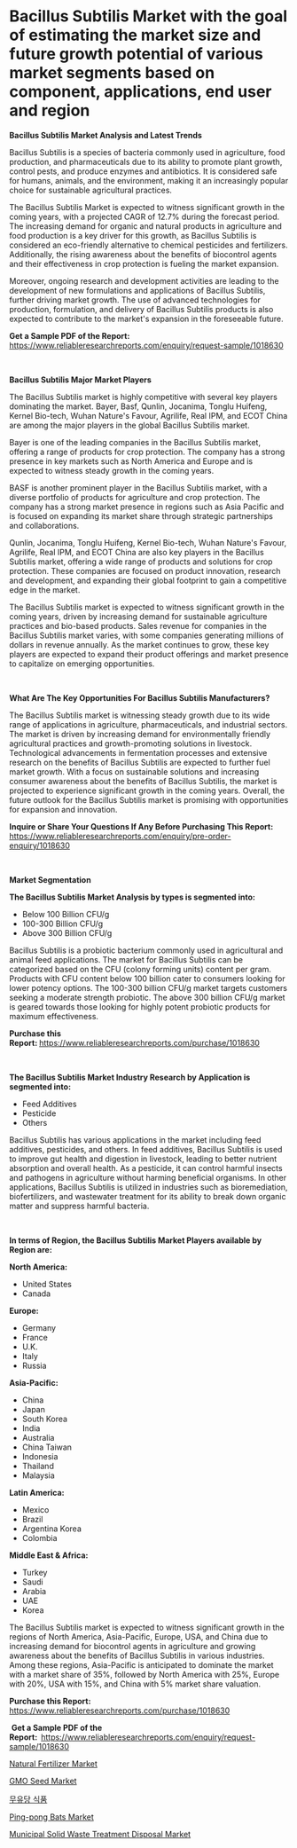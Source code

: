 <p><h1>Bacillus Subtilis Market with the goal of estimating the market size and future growth potential of various market segments based on component, applications, end user and region</h1></p><p><strong>Bacillus Subtilis Market Analysis and Latest Trends</strong></p>
<p><p>Bacillus Subtilis is a species of bacteria commonly used in agriculture, food production, and pharmaceuticals due to its ability to promote plant growth, control pests, and produce enzymes and antibiotics. It is considered safe for humans, animals, and the environment, making it an increasingly popular choice for sustainable agricultural practices.</p><p>The Bacillus Subtilis Market is expected to witness significant growth in the coming years, with a projected CAGR of 12.7% during the forecast period. The increasing demand for organic and natural products in agriculture and food production is a key driver for this growth, as Bacillus Subtilis is considered an eco-friendly alternative to chemical pesticides and fertilizers. Additionally, the rising awareness about the benefits of biocontrol agents and their effectiveness in crop protection is fueling the market expansion.</p><p>Moreover, ongoing research and development activities are leading to the development of new formulations and applications of Bacillus Subtilis, further driving market growth. The use of advanced technologies for production, formulation, and delivery of Bacillus Subtilis products is also expected to contribute to the market's expansion in the foreseeable future.</p></p>
<p><strong>Get a Sample PDF of the Report:&nbsp;</strong> <a href="https://www.reliableresearchreports.com/enquiry/request-sample/1018630">https://www.reliableresearchreports.com/enquiry/request-sample/1018630</a></p>
<p>&nbsp;</p>
<p><strong>Bacillus Subtilis Major Market Players</strong></p>
<p><p>The Bacillus Subtilis market is highly competitive with several key players dominating the market. Bayer, Basf, Qunlin, Jocanima, Tonglu Huifeng, Kernel Bio-tech, Wuhan Nature's Favour, Agrilife, Real IPM, and ECOT China are among the major players in the global Bacillus Subtilis market.</p><p>Bayer is one of the leading companies in the Bacillus Subtilis market, offering a range of products for crop protection. The company has a strong presence in key markets such as North America and Europe and is expected to witness steady growth in the coming years.</p><p>BASF is another prominent player in the Bacillus Subtilis market, with a diverse portfolio of products for agriculture and crop protection. The company has a strong market presence in regions such as Asia Pacific and is focused on expanding its market share through strategic partnerships and collaborations.</p><p>Qunlin, Jocanima, Tonglu Huifeng, Kernel Bio-tech, Wuhan Nature's Favour, Agrilife, Real IPM, and ECOT China are also key players in the Bacillus Subtilis market, offering a wide range of products and solutions for crop protection. These companies are focused on product innovation, research and development, and expanding their global footprint to gain a competitive edge in the market.</p><p>The Bacillus Subtilis market is expected to witness significant growth in the coming years, driven by increasing demand for sustainable agriculture practices and bio-based products. Sales revenue for companies in the Bacillus Subtilis market varies, with some companies generating millions of dollars in revenue annually. As the market continues to grow, these key players are expected to expand their product offerings and market presence to capitalize on emerging opportunities.</p></p>
<p>&nbsp;</p>
<p><strong>What Are The Key Opportunities For Bacillus Subtilis Manufacturers?</strong></p>
<p><p>The Bacillus Subtilis market is witnessing steady growth due to its wide range of applications in agriculture, pharmaceuticals, and industrial sectors. The market is driven by increasing demand for environmentally friendly agricultural practices and growth-promoting solutions in livestock. Technological advancements in fermentation processes and extensive research on the benefits of Bacillus Subtilis are expected to further fuel market growth. With a focus on sustainable solutions and increasing consumer awareness about the benefits of Bacillus Subtilis, the market is projected to experience significant growth in the coming years. Overall, the future outlook for the Bacillus Subtilis market is promising with opportunities for expansion and innovation.</p></p>
<p><strong>Inquire or Share Your Questions If Any Before Purchasing This Report:</strong> <a href="https://www.reliableresearchreports.com/enquiry/pre-order-enquiry/1018630">https://www.reliableresearchreports.com/enquiry/pre-order-enquiry/1018630</a></p>
<p>&nbsp;</p>
<p><strong>Market Segmentation</strong></p>
<p><strong>The Bacillus Subtilis Market Analysis by types is segmented into:</strong></p>
<p><ul><li>Below 100 Billion CFU/g</li><li>100-300 Billion CFU/g</li><li>Above 300 Billion CFU/g</li></ul></p>
<p><p>Bacillus Subtilis is a probiotic bacterium commonly used in agricultural and animal feed applications. The market for Bacillus Subtilis can be categorized based on the CFU (colony forming units) content per gram. Products with CFU content below 100 billion cater to consumers looking for lower potency options. The 100-300 billion CFU/g market targets customers seeking a moderate strength probiotic. The above 300 billion CFU/g market is geared towards those looking for highly potent probiotic products for maximum effectiveness.</p></p>
<p><strong>Purchase this Report:&nbsp;</strong><a href="https://www.reliableresearchreports.com/purchase/1018630">https://www.reliableresearchreports.com/purchase/1018630</a></p>
<p>&nbsp;</p>
<p><strong>The Bacillus Subtilis Market Industry Research by Application is segmented into:</strong></p>
<p><ul><li>Feed Additives</li><li>Pesticide</li><li>Others</li></ul></p>
<p><p>Bacillus Subtilis has various applications in the market including feed additives, pesticides, and others. In feed additives, Bacillus Subtilis is used to improve gut health and digestion in livestock, leading to better nutrient absorption and overall health. As a pesticide, it can control harmful insects and pathogens in agriculture without harming beneficial organisms. In other applications, Bacillus Subtilis is utilized in industries such as bioremediation, biofertilizers, and wastewater treatment for its ability to break down organic matter and suppress harmful bacteria.</p></p>
<p>&nbsp;</p>
<p><strong>In terms of Region, the Bacillus Subtilis Market Players available by Region are:</strong></p>
<p>
    <p> <strong> North America: </strong>
        <ul>
            <li>United States</li>
            <li>Canada</li>
        </ul>
        </p> 
    <p> <strong> Europe: </strong>
        <ul>
            <li>Germany</li>
            <li>France</li>
            <li>U.K.</li>
            <li>Italy</li>
            <li>Russia</li>
        </ul>
        </p> 
    <p> <strong> Asia-Pacific: </strong>
        <ul>
            <li>China</li>
            <li>Japan</li>
            <li>South Korea</li>
            <li>India</li>
            <li>Australia</li>
            <li>China Taiwan</li>
            <li>Indonesia</li>
            <li>Thailand</li>
            <li>Malaysia</li>
        </ul>
        </p> 
    <p> <strong> Latin America: </strong>
        <ul>
            <li>Mexico</li>
            <li>Brazil</li>
            <li>Argentina Korea</li>
            <li>Colombia</li>
        </ul>
        </p> 
    <p> <strong> Middle East & Africa: </strong>
        <ul>
            <li>Turkey</li>
            <li>Saudi</li>
            <li>Arabia</li>
            <li>UAE</li>
            <li>Korea</li>
        </ul>
    </p>
    </p>
<p><p>The Bacillus Subtilis market is expected to witness significant growth in the regions of North America, Asia-Pacific, Europe, USA, and China due to increasing demand for biocontrol agents in agriculture and growing awareness about the benefits of Bacillus Subtilis in various industries. Among these regions, Asia-Pacific is anticipated to dominate the market with a market share of 35%, followed by North America with 25%, Europe with 20%, USA with 15%, and China with 5% market share valuation.</p></p>
<p><strong>Purchase this Report: </strong><a href="https://www.reliableresearchreports.com/purchase/1018630">https://www.reliableresearchreports.com/purchase/1018630</a></p>
<p>&nbsp;<strong>Get a Sample PDF of the Report:&nbsp;&nbsp;</strong><a href="https://www.reliableresearchreports.com/enquiry/request-sample/1018630">https://www.reliableresearchreports.com/enquiry/request-sample/1018630</a></p>
<p><strong></strong></p>
<p><p><a href="https://github.com/gamblestampleyjenny50m5sl6/Market-Research-Report-List-1/blob/main/natural-fertilizer-market.md">Natural Fertilizer Market</a></p><p><a href="https://github.com/nicholepatriciadoylenwnrjr0/Market-Research-Report-List-1/blob/main/gmo-seed-market.md">GMO Seed Market</a></p><p><a href="https://medium.com/@wauicpi59728/%EB%9D%BD%ED%86%A0%EC%8A%A4-%ED%94%84%EB%A6%AC-%EC%8B%9D%ED%92%88-%EC%8B%9C%EC%9E%A5-%EB%B3%B4%EA%B3%A0%EC%84%9C%EB%8A%94-%EC%9D%B4-%EC%8B%9C%EC%9E%A5%EC%9D%98-%EC%B5%9C%EC%8B%A0-%ED%8A%B8%EB%A0%8C%EB%93%9C%EC%99%80-%EC%84%B1%EC%9E%A5-%EA%B8%B0%ED%9A%8C%EB%A5%BC-%EB%B3%B4%EC%97%AC%EC%A4%8D%EB%8B%88%EB%8B%A4-e8a10aca3262">무유당 식품</a></p><p><a href="https://view.publitas.com/reportprime-1/ping-pong-bats-market-size-focuses-on-market-dynamics-in-depth-analysis-and-future-projections-of-its-market-forecasted-for-period-from-2024-to-2031/">Ping-pong Bats Market</a></p><p><a href="https://sore-arch-6db.notion.site/Municipal-Solid-Waste-Treatment-Disposal-Market-Centers-on-Aspects-such-as-Market-Growth-Market-Sha-f38ecbe60029428696c9b5f42282e94e">Municipal Solid Waste Treatment Disposal Market</a></p></p>